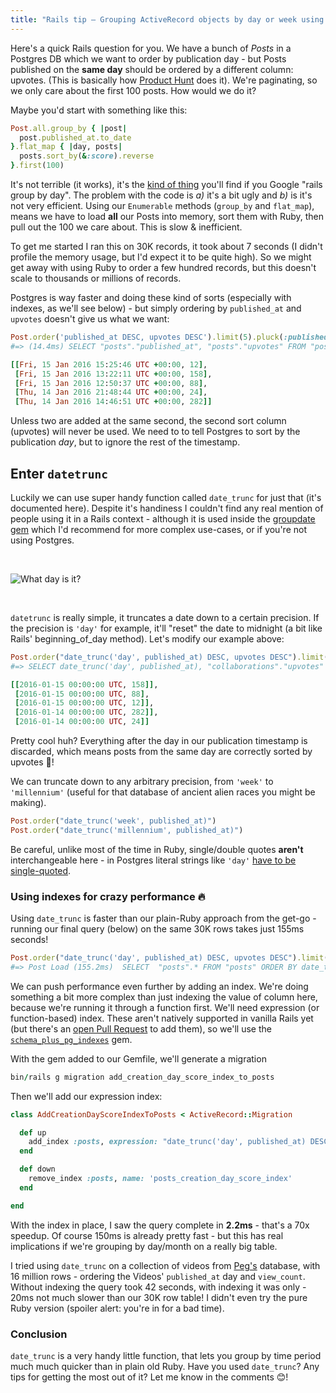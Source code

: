 ```yaml
---
title: "Rails tip – Grouping ActiveRecord objects by day or week using <code>datetrunc</code>"
---
```


Here's a quick Rails question for you. We have a bunch of *Posts* in a Postgres DB which we want to order by publication day - but Posts published on the **same day** should be ordered by a different column: upvotes. (This is basically how [Product Hunt](https://www.producthunt.com/tech) does it). We're paginating, so we only care about the first 100 posts. How would we do it?

Maybe you'd start with something like this:

~~~ruby
Post.all.group_by { |post|
  post.published_at.to_date
}.flat_map { |day, posts|
  posts.sort_by(&:score).reverse
}.first(100)
~~~

It's not terrible (it works), it's the [kind of thing](http://stackoverflow.com/questions/4987392/how-do-i-group-by-day-instead-of-date) you'll find if you Google "rails group by day". The problem with the code is *a)* it's a bit ugly and *b)* is it's not very efficient. Using our `Enumerable` methods (`group_by` and `flat_map`), means we have to load **all** our Posts into memory, sort them with Ruby, then pull out the 100 we care about. This is slow & inefficient.

To get me started I ran this on 30K records, it took about 7 seconds (I didn't profile the memory usage, but I'd expect it to be quite high). So we might get away with using Ruby to order a few hundred records, but this doesn't scale to thousands or millions of records.

Postgres is way faster and doing these kind of sorts (especially with indexes, as we'll see below) - but simply ordering by `published_at` and `upvotes` doesn't give us what we want:

~~~ruby
Post.order('published_at DESC, upvotes DESC').limit(5).pluck(:published_at, :upvotes)
#=> (14.4ms) SELECT "posts"."published_at", "posts"."upvotes" FROM "posts" ORDER BY published_at DESC, upvotes DESC LIMIT 5

[[Fri, 15 Jan 2016 15:25:46 UTC +00:00, 12],
 [Fri, 15 Jan 2016 13:22:11 UTC +00:00, 158],
 [Fri, 15 Jan 2016 12:50:37 UTC +00:00, 88],
 [Thu, 14 Jan 2016 21:48:44 UTC +00:00, 24],
 [Thu, 14 Jan 2016 14:46:51 UTC +00:00, 282]]
~~~

Unless two are added at the same second, the second sort column (upvotes) will never be used. We need to to tell Postgres to sort by the publication *day*, but to ignore the rest of the timestamp.

## Enter `datetrunc`

Luckily we can use super handy function called `date_trunc` for just that (it's documented here). Despite it's handiness I couldn't find any real mention of people using it in a Rails context - although it is used inside the [groupdate gem](https://github.com/ankane/groupdate) which I'd recommend for more complex use-cases, or if you're not using Postgres.

<br>

![What day is it?](posts/grouping-activerecord-by-day-or-week-with-datetrunc/what-day.gif)

<br>

`datetrunc` is really simple, it truncates a date down to a certain precision. If the precision is `'day'` for example, it'll "reset" the date to midnight (a bit like Rails' beginning_of_day method). Let's modify our example above:

~~~ruby
Post.order("date_trunc('day', published_at) DESC, upvotes DESC").limit(5).pluck("date_trunc('day', published_at)", :upvotes)
#=> SELECT date_trunc('day', published_at), "collaborations"."upvotes" FROM "collaborations" ORDER BY date_trunc('day', published_at) DESC, upvotes DESC LIMIT 5

[[2016-01-15 00:00:00 UTC, 158]],
 [2016-01-15 00:00:00 UTC, 88],
 [2016-01-15 00:00:00 UTC, 12]],
 [2016-01-14 00:00:00 UTC, 282]],
 [2016-01-14 00:00:00 UTC, 24]]
~~~

Pretty cool huh? Everything after the day in our publication timestamp is discarded, which means posts from the same day are correctly sorted by upvotes 🎊!

We can truncate down to any arbitrary precision, from `'week'` to `'millennium'` (useful for that database of ancient alien races you might be making).

~~~ruby
Post.order("date_trunc('week', published_at)")
Post.order("date_trunc('millennium', published_at)")
~~~

<div class='Callout'>
<p>Be careful, unlike most of the time in Ruby, single/double quotes <strong>aren't</strong> interchangeable here - in Postgres literal strings like <code>'day'</code> <a href='http://www.postgresql.org/docs/9.4/static/sql-syntax-lexical.html#SQL-SYNTAX-STRINGS'>have to be single-quoted</a>.</p>
</div>

### Using indexes for crazy performance 🔥

Using `date_trunc` is faster than our plain-Ruby approach from the get-go - running our final query (below) on the same 30K rows takes just 155ms seconds!

~~~ruby
Post.order("date_trunc('day', published_at) DESC, upvotes DESC").limit(100)
#=> Post Load (155.2ms)  SELECT  "posts".* FROM "posts" ORDER BY date_trunc('day', published_at) DESC, upvotes DESC  LIMIT 100
~~~

We can push performance even further by adding an index. We're doing something a bit more complex than just indexing the value of column here, because we're running it through a function first. We'll need expression (or function-based) index. These aren't natively supported in vanilla Rails yet (but there's an [open Pull Request](https://github.com/rails/rails/pull/13684) to add them), so we'll use the [`schema_plus_pg_indexes`](https://github.com/SchemaPlus/schema_plus_pg_indexes) gem.

With the gem added to our Gemfile, we'll generate a migration

~~~ruby
bin/rails g migration add_creation_day_score_index_to_posts
~~~

Then we'll add our expression index:

~~~ruby
class AddCreationDayScoreIndexToPosts < ActiveRecord::Migration

  def up
    add_index :posts, expression: "date_trunc('day', published_at) DESC, score DESC", name: 'posts_creation_day_score_index'
  end

  def down
    remove_index :posts, name: 'posts_creation_day_score_index'
  end

end
~~~

With the index in place, I saw the query complete in **2.2ms** - that's a 70x speedup. Of course 150ms is already pretty fast - but this has real implications if we're grouping by day/month on a really big table.

I tried using `date_trunc` on a collection of videos from [Peg's](https://peg.co) database, with 16 million rows - ordering the Videos' `published_at` day and `view_count`. Without indexing the query took 42 seconds, with indexing it was only - 20ms not much slower than our 30K row table! I didn't even try the pure Ruby version (spoiler alert: you're in for a bad time).

### Conclusion

`date_trunc` is a very handy little function, that lets you group by time period much much quicker than in plain old Ruby. Have you used `date_trunc`? Any tips for getting the most out of it? Let me know in the comments 😊!